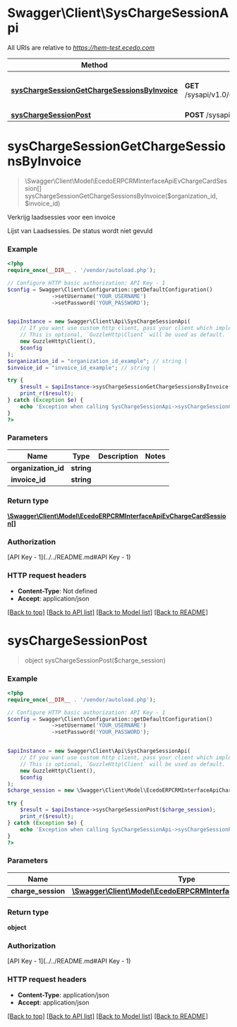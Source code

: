 # Swagger\Client\SysChargeSessionApi

All URIs are relative to *https://hem-test.ecedo.com*

Method | HTTP request | Description
------------- | ------------- | -------------
[**sysChargeSessionGetChargeSessionsByInvoice**](SysChargeSessionApi.md#sysChargeSessionGetChargeSessionsByInvoice) | **GET** /sysapi/v1.0/organizations/{organizationId}/invoices/{invoiceId}/chargesessions | Verkrijg laadsessies voor een invoice
[**sysChargeSessionPost**](SysChargeSessionApi.md#sysChargeSessionPost) | **POST** /sysapi/v1.0/chargesession | 


# **sysChargeSessionGetChargeSessionsByInvoice**
> \Swagger\Client\Model\EcedoERPCRMInterfaceApiEvChargeCardSession[] sysChargeSessionGetChargeSessionsByInvoice($organization_id, $invoice_id)

Verkrijg laadsessies voor een invoice

Lijst van Laadsessies. De status wordt niet gevuld

### Example
```php
<?php
require_once(__DIR__ . '/vendor/autoload.php');

// Configure HTTP basic authorization: API Key - 1
$config = Swagger\Client\Configuration::getDefaultConfiguration()
              ->setUsername('YOUR_USERNAME')
              ->setPassword('YOUR_PASSWORD');


$apiInstance = new Swagger\Client\Api\SysChargeSessionApi(
    // If you want use custom http client, pass your client which implements `GuzzleHttp\ClientInterface`.
    // This is optional, `GuzzleHttp\Client` will be used as default.
    new GuzzleHttp\Client(),
    $config
);
$organization_id = "organization_id_example"; // string | 
$invoice_id = "invoice_id_example"; // string | 

try {
    $result = $apiInstance->sysChargeSessionGetChargeSessionsByInvoice($organization_id, $invoice_id);
    print_r($result);
} catch (Exception $e) {
    echo 'Exception when calling SysChargeSessionApi->sysChargeSessionGetChargeSessionsByInvoice: ', $e->getMessage(), PHP_EOL;
}
?>
```

### Parameters

Name | Type | Description  | Notes
------------- | ------------- | ------------- | -------------
 **organization_id** | **string**|  |
 **invoice_id** | **string**|  |

### Return type

[**\Swagger\Client\Model\EcedoERPCRMInterfaceApiEvChargeCardSession[]**](../Model/EcedoERPCRMInterfaceApiEvChargeCardSession.md)

### Authorization

[API Key - 1](../../README.md#API Key - 1)

### HTTP request headers

 - **Content-Type**: Not defined
 - **Accept**: application/json

[[Back to top]](#) [[Back to API list]](../../README.md#documentation-for-api-endpoints) [[Back to Model list]](../../README.md#documentation-for-models) [[Back to README]](../../README.md)

# **sysChargeSessionPost**
> object sysChargeSessionPost($charge_session)



### Example
```php
<?php
require_once(__DIR__ . '/vendor/autoload.php');

// Configure HTTP basic authorization: API Key - 1
$config = Swagger\Client\Configuration::getDefaultConfiguration()
              ->setUsername('YOUR_USERNAME')
              ->setPassword('YOUR_PASSWORD');


$apiInstance = new Swagger\Client\Api\SysChargeSessionApi(
    // If you want use custom http client, pass your client which implements `GuzzleHttp\ClientInterface`.
    // This is optional, `GuzzleHttp\Client` will be used as default.
    new GuzzleHttp\Client(),
    $config
);
$charge_session = new \Swagger\Client\Model\EcedoERPCRMInterfaceApiChargeSession(); // \Swagger\Client\Model\EcedoERPCRMInterfaceApiChargeSession | 

try {
    $result = $apiInstance->sysChargeSessionPost($charge_session);
    print_r($result);
} catch (Exception $e) {
    echo 'Exception when calling SysChargeSessionApi->sysChargeSessionPost: ', $e->getMessage(), PHP_EOL;
}
?>
```

### Parameters

Name | Type | Description  | Notes
------------- | ------------- | ------------- | -------------
 **charge_session** | [**\Swagger\Client\Model\EcedoERPCRMInterfaceApiChargeSession**](../Model/EcedoERPCRMInterfaceApiChargeSession.md)|  |

### Return type

**object**

### Authorization

[API Key - 1](../../README.md#API Key - 1)

### HTTP request headers

 - **Content-Type**: application/json
 - **Accept**: application/json

[[Back to top]](#) [[Back to API list]](../../README.md#documentation-for-api-endpoints) [[Back to Model list]](../../README.md#documentation-for-models) [[Back to README]](../../README.md)

